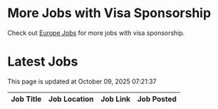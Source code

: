 # More Jobs with Visa Sponsorship

Check out [Europe Jobs](https://github.com/sureshparimi/europejobs#latest-jobs) for more jobs with visa sponsorship.

# Latest Jobs

This page is updated at October 09, 2025 07:21:37

| Job Title | Job Location | Job Link | Job Posted |
| --- | --- | --- | --- |
